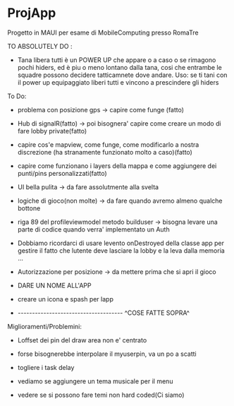 # ProjApp

Progetto in MAUI per esame di MobileComputing presso RomaTre

TO ABSOLUTELY DO :

- Tana libera tutti è un POWER UP che appare o a caso o se rimagono pochi hiders, ed è piu o meno lontano dalla tana, cosi che entrambe le squadre possono decidere tatticamnete dove andare. Uso: se ti tani con il power up equipaggiato liberi tutti e vincono a prescindere gli hiders

To Do:

- problema con posizione gps -> capire come funge (fatto)

- Hub di signalR(fatto) -> poi bisognera' capire come creare un modo di fare lobby private(fatto)

- capire cos'e mapview, come funge, come modificarlo a nostra discrezione (ha stranamente funzionato molto a caso)(fatto)

- capire come funzionano i layers della mappa e come aggiungere dei punti/pins personalizzati(fatto)

- UI bella pulita -> da fare assolutmente alla svelta

- logiche di gioco(non molte) -> da fare quando avremo almeno qualche bottone

- riga 89 del profileviewmodel metodo builduser -> bisogna levare una parte di codice quando verra' implementato un Auth 

- Dobbiamo ricordarci di usare levento onDestroyed della classe app per gestire il fatto che lutente deve lasciare la lobby e la leva dalla memoria ...

- Autorizzazione per posizione -> da mettere prima che si apri il gioco

- DARE UN NOME ALL'APP

- creare un icona e spash per lapp
- ------------------------------------- ^COSE FATTE SOPRA^

Miglioramenti/Problemini:

- Loffset dei pin del draw area non e' centrato

- forse bisognerebbe interpolare il myuserpin, va un po a scatti

- togliere i task delay 

- vediamo se aggiungere un tema musicale per il menu

- vedere se si possono fare temi non hard coded(Ci siamo)
